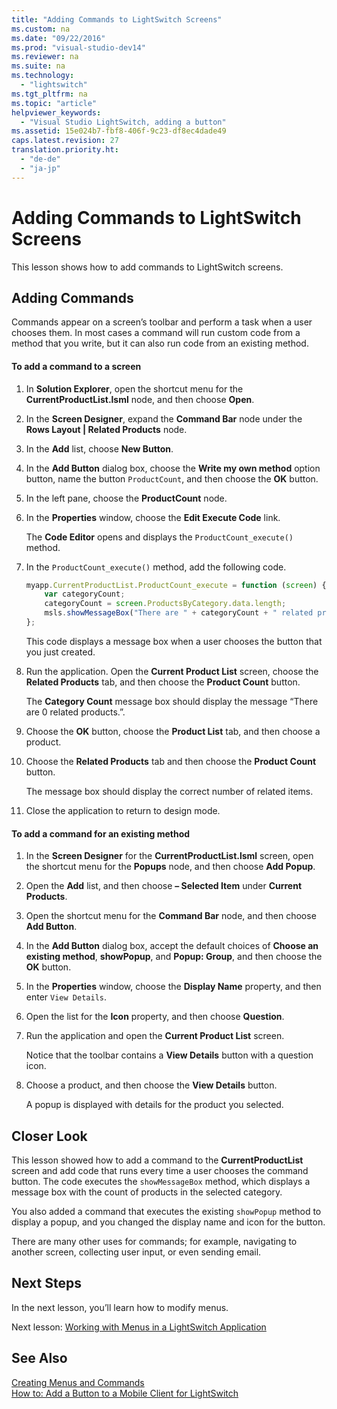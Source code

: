 ```yaml
---
title: "Adding Commands to LightSwitch Screens"
ms.custom: na
ms.date: "09/22/2016"
ms.prod: "visual-studio-dev14"
ms.reviewer: na
ms.suite: na
ms.technology: 
  - "lightswitch"
ms.tgt_pltfrm: na
ms.topic: "article"
helpviewer_keywords: 
  - "Visual Studio LightSwitch, adding a button"
ms.assetid: 15e024b7-fbf8-406f-9c23-df8ec4dade49
caps.latest.revision: 27
translation.priority.ht: 
  - "de-de"
  - "ja-jp"
---
```

# Adding Commands to LightSwitch Screens
This lesson shows how to add commands to LightSwitch screens.  
  
## Adding Commands  
 Commands appear on a screen’s toolbar and perform a task when a user chooses them. In most cases a command will run custom code from a method that you write, but it can also run code from an existing method.  
  
#### To add a command to a screen  
  
1.  In **Solution Explorer**, open the shortcut menu for the **CurrentProductList.lsml** node, and then choose **Open**.  
  
2.  In the **Screen Designer**, expand the **Command Bar** node under the **Rows Layout &#124; Related Products** node.  
  
3.  In the **Add** list, choose **New Button**.  
  
4.  In the **Add Button** dialog box, choose the **Write my own method** option button, name the button `ProductCount`, and then choose the **OK** button.  
  
5.  In the left pane, choose the **ProductCount** node.  
  
6.  In the **Properties** window, choose the **Edit Execute Code** link.  
  
     The **Code Editor** opens and displays the `ProductCount_execute()` method.  
  
7.  In the `ProductCount_execute()` method, add the following code.  
  
    ```javascript  
    myapp.CurrentProductList.ProductCount_execute = function (screen) {  
        var categoryCount;  
        categoryCount = screen.ProductsByCategory.data.length;  
        msls.showMessageBox("There are " + categoryCount + " related products.");  
    };  
    ```  
  
     This code displays a message box when a user chooses the button that you just created.  
  
8.  Run the application. Open the **Current Product List** screen, choose the **Related Products** tab, and then choose the **Product Count** button.  
  
     The **Category Count** message box should display the message “There are 0 related products.”.  
  
9. Choose the **OK** button, choose the **Product List** tab, and then choose a product.  
  
10. Choose the **Related Products** tab and then choose the **Product Count** button.  
  
     The message box should display the correct number of related items.  
  
11. Close the application to return to design mode.  
  
#### To add a command for an existing method  
  
1.  In the **Screen Designer** for the **CurrentProductList.lsml** screen, open the shortcut menu for the **Popups** node, and then choose **Add Popup**.  
  
2.  Open the **Add** list, and then choose **– Selected Item** under **Current Products**.  
  
3.  Open the shortcut menu for the **Command Bar** node, and then choose **Add Button**.  
  
4.  In the **Add Button** dialog box, accept the default choices of **Choose an existing method**, **showPopup**, and **Popup: Group**, and then choose the **OK** button.  
  
5.  In the **Properties** window, choose the **Display Name** property, and then enter `View Details`.  
  
6.  Open the list for the **Icon** property, and then choose **Question**.  
  
7.  Run the application and open the **Current Product List** screen.  
  
     Notice that the toolbar contains a **View Details** button with a question icon.  
  
8.  Choose a product, and then choose the **View Details** button.  
  
     A popup is displayed with details for the product you selected.  
  
## Closer Look  
 This lesson showed how to add a command to the **CurrentProductList** screen and add code that runs every time a user chooses the command button. The code executes the `showMessageBox` method, which displays a message box with the count of products in the selected category.  
  
 You also added a command that executes the existing `showPopup` method to display a popup, and you changed the display name and icon for the button.  
  
 There are many other uses for commands; for example, navigating to another screen, collecting user input, or even sending email.  
  
## Next Steps  
 In the next lesson, you’ll learn how to modify menus.  
  
 Next lesson: [Working with Menus in a LightSwitch Application](../vs140/working-with-menus-in-a-lightswitch-application.md)  
  
## See Also  
 [Creating Menus and Commands](../vs140/creating-commands-and-working-with-menus-in-lightswitch.md)   
 [How to: Add a Button to a Mobile Client for LightSwitch](../vs140/how-to--add-a-button-to-a-mobile-client-for-lightswitch.md)